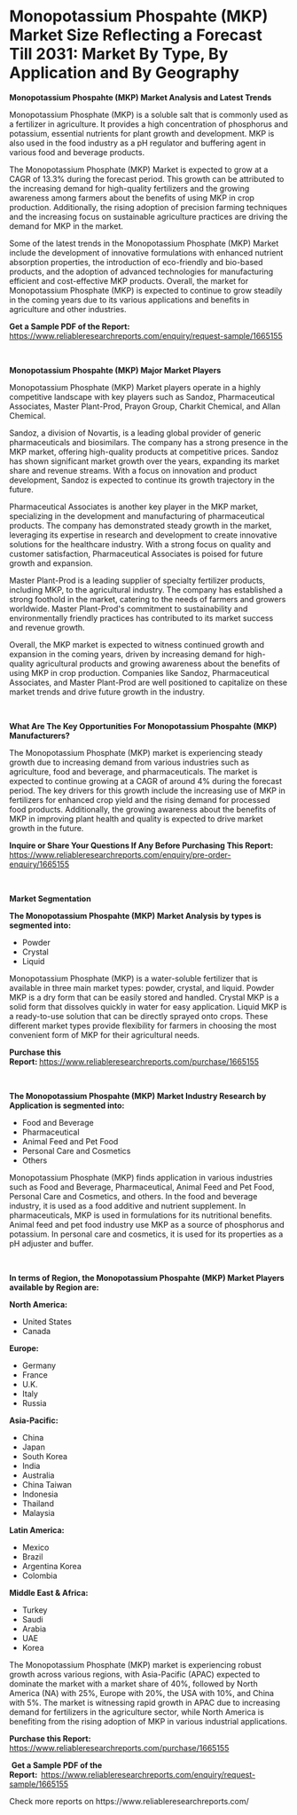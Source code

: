<p><h1>Monopotassium Phospahte (MKP) Market Size Reflecting a Forecast Till 2031: Market By Type, By Application and By Geography</h1></p><p><strong>Monopotassium Phospahte (MKP) Market Analysis and Latest Trends</strong></p>
<p><p>Monopotassium Phosphate (MKP) is a soluble salt that is commonly used as a fertilizer in agriculture. It provides a high concentration of phosphorus and potassium, essential nutrients for plant growth and development. MKP is also used in the food industry as a pH regulator and buffering agent in various food and beverage products.</p><p>The Monopotassium Phosphate (MKP) Market is expected to grow at a CAGR of 13.3% during the forecast period. This growth can be attributed to the increasing demand for high-quality fertilizers and the growing awareness among farmers about the benefits of using MKP in crop production. Additionally, the rising adoption of precision farming techniques and the increasing focus on sustainable agriculture practices are driving the demand for MKP in the market.</p><p>Some of the latest trends in the Monopotassium Phosphate (MKP) Market include the development of innovative formulations with enhanced nutrient absorption properties, the introduction of eco-friendly and bio-based products, and the adoption of advanced technologies for manufacturing efficient and cost-effective MKP products. Overall, the market for Monopotassium Phosphate (MKP) is expected to continue to grow steadily in the coming years due to its various applications and benefits in agriculture and other industries.</p></p>
<p><strong>Get a Sample PDF of the Report:&nbsp;</strong> <a href="https://www.reliableresearchreports.com/enquiry/request-sample/1665155">https://www.reliableresearchreports.com/enquiry/request-sample/1665155</a></p>
<p>&nbsp;</p>
<p><strong>Monopotassium Phospahte (MKP) Major Market Players</strong></p>
<p><p>Monopotassium Phosphate (MKP) Market players operate in a highly competitive landscape with key players such as Sandoz, Pharmaceutical Associates, Master Plant-Prod, Prayon Group, Charkit Chemical, and Allan Chemical. </p><p>Sandoz, a division of Novartis, is a leading global provider of generic pharmaceuticals and biosimilars. The company has a strong presence in the MKP market, offering high-quality products at competitive prices. Sandoz has shown significant market growth over the years, expanding its market share and revenue streams. With a focus on innovation and product development, Sandoz is expected to continue its growth trajectory in the future.</p><p>Pharmaceutical Associates is another key player in the MKP market, specializing in the development and manufacturing of pharmaceutical products. The company has demonstrated steady growth in the market, leveraging its expertise in research and development to create innovative solutions for the healthcare industry. With a strong focus on quality and customer satisfaction, Pharmaceutical Associates is poised for future growth and expansion.</p><p>Master Plant-Prod is a leading supplier of specialty fertilizer products, including MKP, to the agricultural industry. The company has established a strong foothold in the market, catering to the needs of farmers and growers worldwide. Master Plant-Prod's commitment to sustainability and environmentally friendly practices has contributed to its market success and revenue growth.</p><p>Overall, the MKP market is expected to witness continued growth and expansion in the coming years, driven by increasing demand for high-quality agricultural products and growing awareness about the benefits of using MKP in crop production. Companies like Sandoz, Pharmaceutical Associates, and Master Plant-Prod are well positioned to capitalize on these market trends and drive future growth in the industry.</p></p>
<p>&nbsp;</p>
<p><strong>What Are The Key Opportunities For Monopotassium Phospahte (MKP) Manufacturers?</strong></p>
<p><p>The Monopotassium Phosphate (MKP) market is experiencing steady growth due to increasing demand from various industries such as agriculture, food and beverage, and pharmaceuticals. The market is expected to continue growing at a CAGR of around 4% during the forecast period. The key drivers for this growth include the increasing use of MKP in fertilizers for enhanced crop yield and the rising demand for processed food products. Additionally, the growing awareness about the benefits of MKP in improving plant health and quality is expected to drive market growth in the future.</p></p>
<p><strong>Inquire or Share Your Questions If Any Before Purchasing This Report:</strong> <a href="https://www.reliableresearchreports.com/enquiry/pre-order-enquiry/1665155">https://www.reliableresearchreports.com/enquiry/pre-order-enquiry/1665155</a></p>
<p>&nbsp;</p>
<p><strong>Market Segmentation</strong></p>
<p><strong>The Monopotassium Phospahte (MKP) Market Analysis by types is segmented into:</strong></p>
<p><ul><li>Powder</li><li>Crystal</li><li>Liquid</li></ul></p>
<p><p>Monopotassium Phosphate (MKP) is a water-soluble fertilizer that is available in three main market types: powder, crystal, and liquid. Powder MKP is a dry form that can be easily stored and handled. Crystal MKP is a solid form that dissolves quickly in water for easy application. Liquid MKP is a ready-to-use solution that can be directly sprayed onto crops. These different market types provide flexibility for farmers in choosing the most convenient form of MKP for their agricultural needs.</p></p>
<p><strong>Purchase this Report:&nbsp;</strong><a href="https://www.reliableresearchreports.com/purchase/1665155">https://www.reliableresearchreports.com/purchase/1665155</a></p>
<p>&nbsp;</p>
<p><strong>The Monopotassium Phospahte (MKP) Market Industry Research by Application is segmented into:</strong></p>
<p><ul><li>Food and Beverage</li><li>Pharmaceutical</li><li>Animal Feed and Pet Food</li><li>Personal Care and Cosmetics</li><li>Others</li></ul></p>
<p><p>Monopotassium Phosphate (MKP) finds application in various industries such as Food and Beverage, Pharmaceutical, Animal Feed and Pet Food, Personal Care and Cosmetics, and others. In the food and beverage industry, it is used as a food additive and nutrient supplement. In pharmaceuticals, MKP is used in formulations for its nutritional benefits. Animal feed and pet food industry use MKP as a source of phosphorus and potassium. In personal care and cosmetics, it is used for its properties as a pH adjuster and buffer.</p></p>
<p>&nbsp;</p>
<p><strong>In terms of Region, the Monopotassium Phospahte (MKP) Market Players available by Region are:</strong></p>
<p>
    <p> <strong> North America: </strong>
        <ul>
            <li>United States</li>
            <li>Canada</li>
        </ul>
        </p> 
    <p> <strong> Europe: </strong>
        <ul>
            <li>Germany</li>
            <li>France</li>
            <li>U.K.</li>
            <li>Italy</li>
            <li>Russia</li>
        </ul>
        </p> 
    <p> <strong> Asia-Pacific: </strong>
        <ul>
            <li>China</li>
            <li>Japan</li>
            <li>South Korea</li>
            <li>India</li>
            <li>Australia</li>
            <li>China Taiwan</li>
            <li>Indonesia</li>
            <li>Thailand</li>
            <li>Malaysia</li>
        </ul>
        </p> 
    <p> <strong> Latin America: </strong>
        <ul>
            <li>Mexico</li>
            <li>Brazil</li>
            <li>Argentina Korea</li>
            <li>Colombia</li>
        </ul>
        </p> 
    <p> <strong> Middle East & Africa: </strong>
        <ul>
            <li>Turkey</li>
            <li>Saudi</li>
            <li>Arabia</li>
            <li>UAE</li>
            <li>Korea</li>
        </ul>
    </p>
    </p>
<p><p>The Monopotassium Phosphate (MKP) market is experiencing robust growth across various regions, with Asia-Pacific (APAC) expected to dominate the market with a market share of 40%, followed by North America (NA) with 25%, Europe with 20%, the USA with 10%, and China with 5%. The market is witnessing rapid growth in APAC due to increasing demand for fertilizers in the agriculture sector, while North America is benefiting from the rising adoption of MKP in various industrial applications.</p></p>
<p><strong>Purchase this Report: </strong><a href="https://www.reliableresearchreports.com/purchase/1665155">https://www.reliableresearchreports.com/purchase/1665155</a></p>
<p>&nbsp;<strong>Get a Sample PDF of the Report:&nbsp;&nbsp;</strong><a href="https://www.reliableresearchreports.com/enquiry/request-sample/1665155">https://www.reliableresearchreports.com/enquiry/request-sample/1665155</a></p>
<p><strong></strong></p>
<p>Check more reports on https://www.reliableresearchreports.com/</p>